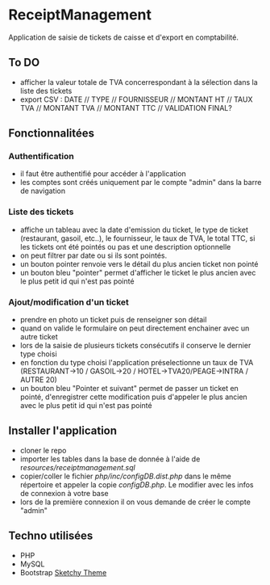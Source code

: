 # ReceiptManagement
Application de saisie de tickets de caisse et d'export en comptabilité.

## To DO

- afficher la valeur totale de TVA concerrespondant à la sélection dans la liste des tickets
- export CSV : DATE // TYPE // FOURNISSEUR // MONTANT HT // TAUX TVA // MONTANT TVA // MONTANT TTC // VALIDATION FINAL?

## Fonctionnalitées

### Authentification

- il faut être authentifié pour accéder à l'application
- les comptes sont créés uniquement par le compte "admin" dans la barre de navigation

### Liste des tickets

- affiche un tableau avec la date d'emission du ticket, le type de ticket (restaurant, gasoil, etc..), le fournisseur, le taux de TVA, le total TTC, si les tickets ont été pointés ou pas et une description optionnelle
- on peut filtrer par date ou si ils sont pointés.
- un bouton pointer renvoie vers le détail du plus ancien ticket non pointé
- un bouton bleu "pointer" permet d'afficher le ticket le plus ancien avec le plus petit id qui n'est pas pointé 

### Ajout/modification d'un ticket

- prendre en photo un ticket puis de renseigner son détail
- quand on valide le formulaire on peut directement enchainer avec un autre ticket
- lors de la saisie de plusieurs tickets consécutifs il conserve le dernier type choisi
- en fonction du type choisi l'application préselectionne un taux de TVA (RESTAURANT->10 / GASOIL->20 / HOTEL->TVA20/PEAGE->INTRA / AUTRE 20)
- un bouton bleu "Pointer et suivant" permet de passer un ticket en pointé, d'enregistrer cette modification puis d'appeler le plus ancien avec le plus petit id qui n'est pas pointé 

## Installer l'application
- cloner le repo
- importer les tables dans la base de donnée à l'aide de r*esources/receiptmanagement.sql*
- copier/coller le fichier *php/inc/configDB.dist.php* dans le même répertoire et appeler la copie *configDB.php*. Le modifier avec les infos de connexion à votre base
- lors de la première connexion il on vous demande de créer le compte "admin"

## Techno utilisées 
- PHP
- MySQL
- Bootstrap [Sketchy Theme](https://bootswatch.com/sketchy/)


